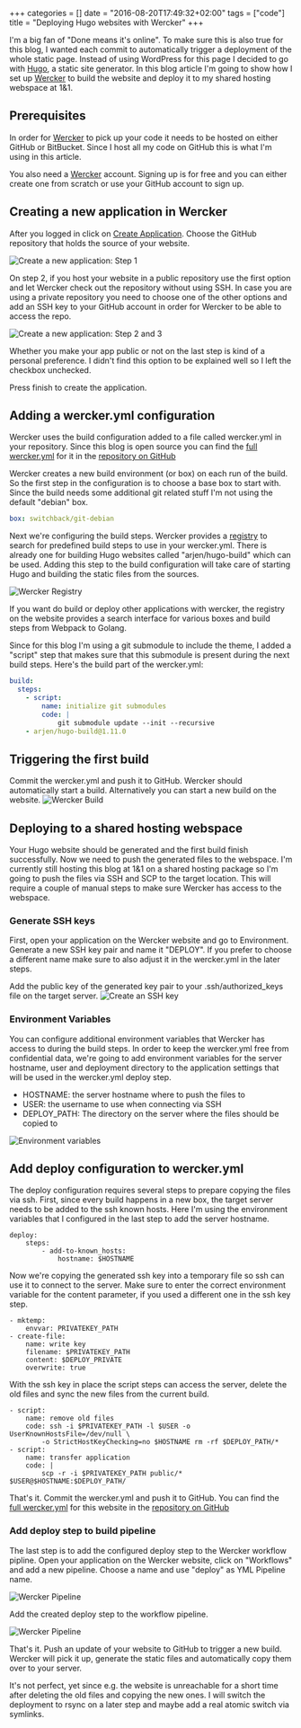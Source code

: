 +++
categories = []
date = "2016-08-20T17:49:32+02:00"
tags = ["code"]
title = "Deploying Hugo websites with Wercker"
+++

I'm a big fan of "Done means it's online". To make sure this is also true for this blog, I wanted each commit to automatically trigger a deployment of the whole static page. Instead of using WordPress for this page I decided to go with [Hugo](https://gohugo.io), a static site generator. In this blog article I'm going to show how I set up [Wercker](https://wercker.com) to build the website and deploy it to my shared hosting webspace at 1&1.
<!-- more -->

## Prerequisites
In order for [Wercker](https://wercker.com) to pick up your code it needs to be hosted on either GitHub or BitBucket. Since I host all my code on GitHub this is what I'm using in this article.

You also need a [Wercker](https://wercker.com) account. Signing up is for free and you can either create one from scratch or use your GitHub account to sign up.

## Creating a new application in Wercker
After you logged in click on [Create Application](https://app.wercker.com/applications/create). Choose the GitHub repository that holds the source of your website.

![Create a new application: Step 1](/images/deploying-with-wercker/wercker-step-1.png)

On step 2, if you host your website in a public repository use the first option and let Wercker check out the repository without using SSH. In case you are using a private repository you need to choose one of the other options and add an SSH key to your GitHub account in order for Wercker to be able to access the repo.

![Create a new application: Step 2 and 3](/images/deploying-with-wercker/wercker-step-2-and-3.png)

Whether you make your app public or not on the last step is kind of a personal preference. I didn't find this option to be explained well so I left the checkbox unchecked.

Press finish to create the application.

## Adding a wercker.yml configuration
Wercker uses the build configuration added to a file called wercker.yml in your repository. Since this blog is open source you can find the [full wercker.yml](https://github.com/gelli/mahurutanga.com/blob/master/wercker.yml) for it in the [repository on GitHub](https://github.com/gelli/mahurutanga.com)

Wercker creates a new build environment (or box) on each run of the build. So the first step in the configuration is to choose a base box to start with. Since the build needs some additional git related stuff I'm not using the default "debian" box.

```yaml
box: switchback/git-debian
```

Next we're configuring the build steps. Wercker provides a [registry](https://app.wercker.com/explore) to search for predefined build steps to use in your wercker.yml. There is already one for building Hugo websites called "arjen/hugo-build" which can be used. Adding this step to the build configuration will take care of starting Hugo and building the static files from the sources.

![Wercker Registry](/images/deploying-with-wercker/wercker-registry.png)

If you want do build or deploy other applications with wercker, the registry on the website provides a search interface for various boxes and build steps from Webpack to Golang.

Since for this blog I'm using a git submodule to include the theme, I added a "script" step that makes sure that this submodule is present during the next build steps. Here's the build part of the wercker.yml:

```yaml
build:
  steps:
    - script:
        name: initialize git submodules
        code: |
            git submodule update --init --recursive
    - arjen/hugo-build@1.11.0
```

## Triggering the first build
Commit the wercker.yml and push it to GitHub. Wercker should automatically start a build. Alternatively you can start a new build on the website.
![Wercker Build](/images/deploying-with-wercker/wercker-build.png)

## Deploying to a shared hosting webspace
Your Hugo website should be generated and the first build finish successfully. Now we need to push the generated files to the webspace. I'm currently still hosting this blog at 1&1 on a shared hosting package so I'm going to push the files via SSH and SCP to the target location. This will require a couple of manual steps to make sure Wercker has access to the webspace.

### Generate SSH keys
First, open your application on the Wercker website and go to Environment. Generate a new SSH key pair and name it "DEPLOY". If you prefer to choose a different name make sure to also adjust it in the wercker.yml in the later steps.

Add the public key of the generated key pair to your .ssh/authorized_keys file on the target server.
![Create an SSH key](/images/deploying-with-wercker/wercker-ssh-key.png)

### Environment Variables
You can configure additional environment variables that Wercker has access to during the build steps. In order to keep the wercker.yml free from confidential data, we're going to add environment variables for the server hostname, user and deployment directory to the application settings that will be used in the wercker.yml deploy step.

* HOSTNAME: the server hostname where to push the files to
* USER: the username to use when connecting via SSH
* DEPLOY_PATH: The directory on the server where the files should be copied to

![Environment variables](/images/deploying-with-wercker/wercker-env-vars.png)

## Add deploy configuration to wercker.yml

The deploy configuration requires several steps to prepare copying the files via ssh. First, since every build happens in a new box, the target server needs to be added to the ssh known hosts. Here I'm using the environment variables that I configured in the last step to add the server hostname.

```
deploy:
    steps:
        - add-to-known_hosts:
            hostname: $HOSTNAME
```

Now we're copying the generated ssh key into a temporary file so ssh can use it to connect to the server. Make sure to enter the correct environment variable for the content parameter, if you used a different one in the ssh key step.
```
- mktemp:
    envvar: PRIVATEKEY_PATH
- create-file:
    name: write key
    filename: $PRIVATEKEY_PATH
    content: $DEPLOY_PRIVATE
    overwrite: true
```

With the ssh key in place the script steps can access the server, delete the old files and sync the new files from the current build.

```
- script:
    name: remove old files
    code: ssh -i $PRIVATEKEY_PATH -l $USER -o UserKnownHostsFile=/dev/null \ 
        -o StrictHostKeyChecking=no $HOSTNAME rm -rf $DEPLOY_PATH/*
- script:
    name: transfer application
    code: |
        scp -r -i $PRIVATEKEY_PATH public/* $USER@$HOSTNAME:$DEPLOY_PATH/
```

That's it. Commit the wercker.yml and push it to GitHub. You can find the [full wercker.yml](https://github.com/gelli/mahurutanga.com/blob/master/wercker.yml) for this website in the [repository on GitHub](https://github.com/gelli/mahurutanga.com)

### Add deploy step to build pipeline
The last step is to add the configured deploy step to the Wercker workflow pipline. Open your application on the Wercker website, click on "Workflows" and add a new pipeline. Choose a name and use "deploy" as YML Pipeline name.

![Wercker Pipeline](/images/deploying-with-wercker/wercker-pipeline.png)

Add the created deploy step to the workflow pipeline.

![Wercker Pipeline](/images/deploying-with-wercker/wercker-workflow.png)

That's it. Push an update of your website to GitHub to trigger a new build. Wercker will pick it up, generate the static files and automatically copy them over to your server.

It's not perfect, yet since e.g. the website is unreachable for a short time after deleting the old files and copying the new ones. I will switch the deployment to rsync on a later step and maybe add a real atomic switch via symlinks.
